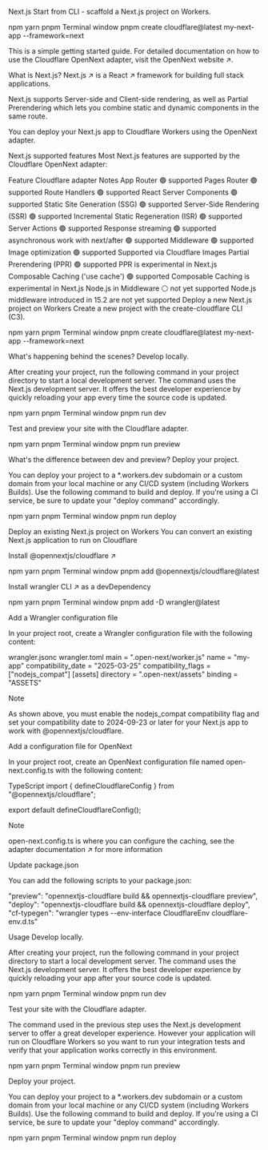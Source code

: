 Next.js
Start from CLI - scaffold a Next.js project on Workers.

npm
yarn
pnpm
Terminal window
pnpm create cloudflare@latest my-next-app --framework=next

This is a simple getting started guide. For detailed documentation on how to use the Cloudflare OpenNext adapter, visit the OpenNext website ↗.

What is Next.js?
Next.js ↗ is a React ↗ framework for building full stack applications.

Next.js supports Server-side and Client-side rendering, as well as Partial Prerendering which lets you combine static and dynamic components in the same route.

You can deploy your Next.js app to Cloudflare Workers using the OpenNext adapter.

Next.js supported features
Most Next.js features are supported by the Cloudflare OpenNext adapter:

Feature	Cloudflare adapter	Notes
App Router	🟢 supported	
Pages Router	🟢 supported	
Route Handlers	🟢 supported	
React Server Components	🟢 supported	
Static Site Generation (SSG)	🟢 supported	
Server-Side Rendering (SSR)	🟢 supported	
Incremental Static Regeneration (ISR)	🟢 supported	
Server Actions	🟢 supported	
Response streaming	🟢 supported	
asynchronous work with next/after	🟢 supported	
Middleware	🟢 supported	
Image optimization	🟢 supported	Supported via Cloudflare Images
Partial Prerendering (PPR)	🟢 supported	PPR is experimental in Next.js
Composable Caching ('use cache')	🟢 supported	Composable Caching is experimental in Next.js
Node.js in Middleware	⚪ not yet supported	Node.js middleware introduced in 15.2 are not yet supported
Deploy a new Next.js project on Workers
Create a new project with the create-cloudflare CLI (C3).

npm
yarn
pnpm
Terminal window
pnpm create cloudflare@latest my-next-app --framework=next

What's happening behind the scenes?
Develop locally.

After creating your project, run the following command in your project directory to start a local development server. The command uses the Next.js development server. It offers the best developer experience by quickly reloading your app every time the source code is updated.

npm
yarn
pnpm
Terminal window
pnpm run dev

Test and preview your site with the Cloudflare adapter.

npm
yarn
pnpm
Terminal window
pnpm run preview

What's the difference between dev and preview?
Deploy your project.

You can deploy your project to a *.workers.dev subdomain or a custom domain from your local machine or any CI/CD system (including Workers Builds). Use the following command to build and deploy. If you're using a CI service, be sure to update your "deploy command" accordingly.

npm
yarn
pnpm
Terminal window
pnpm run deploy

Deploy an existing Next.js project on Workers
You can convert an existing Next.js application to run on Cloudflare

Install @opennextjs/cloudflare ↗

npm
yarn
pnpm
Terminal window
pnpm add @opennextjs/cloudflare@latest

Install wrangler CLI ↗ as a devDependency

npm
yarn
pnpm
Terminal window
pnpm add -D wrangler@latest

Add a Wrangler configuration file

In your project root, create a Wrangler configuration file with the following content:

wrangler.jsonc
wrangler.toml
  main = ".open-next/worker.js"
  name = "my-app"
  compatibility_date = "2025-03-25"
  compatibility_flags = ["nodejs_compat"]
  [assets]
  directory = ".open-next/assets"
  binding = "ASSETS"

Note

As shown above, you must enable the nodejs_compat compatibility flag and set your compatibility date to 2024-09-23 or later for your Next.js app to work with @opennextjs/cloudflare.

Add a configuration file for OpenNext

In your project root, create an OpenNext configuration file named open-next.config.ts with the following content:

TypeScript
import { defineCloudflareConfig } from "@opennextjs/cloudflare";

export default defineCloudflareConfig();

Note

open-next.config.ts is where you can configure the caching, see the adapter documentation ↗ for more information

Update package.json

You can add the following scripts to your package.json:

"preview": "opennextjs-cloudflare build && opennextjs-cloudflare preview",
"deploy": "opennextjs-cloudflare build && opennextjs-cloudflare deploy",
"cf-typegen": "wrangler types --env-interface CloudflareEnv cloudflare-env.d.ts"

Usage
Develop locally.

After creating your project, run the following command in your project directory to start a local development server. The command uses the Next.js development server. It offers the best developer experience by quickly reloading your app after your source code is updated.

npm
yarn
pnpm
Terminal window
pnpm run dev

Test your site with the Cloudflare adapter.

The command used in the previous step uses the Next.js development server to offer a great developer experience. However your application will run on Cloudflare Workers so you want to run your integration tests and verify that your application works correctly in this environment.

npm
yarn
pnpm
Terminal window
pnpm run preview

Deploy your project.

You can deploy your project to a *.workers.dev subdomain or a custom domain from your local machine or any CI/CD system (including Workers Builds). Use the following command to build and deploy. If you're using a CI service, be sure to update your "deploy command" accordingly.

npm
yarn
pnpm
Terminal window
pnpm run deploy
